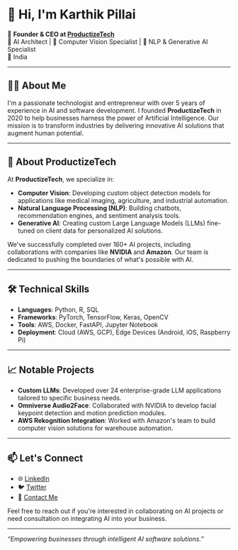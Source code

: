 # 👋 Hi, I'm Karthik Pillai

🚀 **Founder & CEO at [ProductizeTech](https://productizetech.com)**  
🧠 AI Architect | 🤖 Computer Vision Specialist | 💬 NLP & Generative AI Specialist  
📍 India

---

## 🧑‍💼 About Me

I'm a passionate technologist and entrepreneur with over 5 years of experience in AI and software development. I founded **ProductizeTech** in 2020 to help businesses harness the power of Artificial Intelligence. Our mission is to transform industries by delivering innovative AI solutions that augment human potential.

---

## 🏢 About ProductizeTech

At **ProductizeTech**, we specialize in:

- **Computer Vision**: Developing custom object detection models for applications like medical imaging, agriculture, and industrial automation.
- **Natural Language Processing (NLP)**: Building chatbots, recommendation engines, and sentiment analysis tools.
- **Generative AI**: Creating custom Large Language Models (LLMs) fine-tuned on client data for personalized AI solutions.

We've successfully completed over 160+ AI projects, including collaborations with companies like **NVIDIA** and **Amazon**. Our team is dedicated to pushing the boundaries of what's possible with AI.

---

## 🛠️ Technical Skills

- **Languages**: Python, R, SQL
- **Frameworks**: PyTorch, TensorFlow, Keras, OpenCV
- **Tools**: AWS, Docker, FastAPI, Jupyter Notebook
- **Deployment**: Cloud (AWS, GCP), Edge Devices (Android, iOS, Raspberry Pi)

---

## 📈 Notable Projects

- **Custom LLMs**: Developed over 24 enterprise-grade LLM applications tailored to specific business needs.
- **Omniverse Audio2Face**: Collaborated with NVIDIA to develop facial keypoint detection and motion prediction modules.
- **AWS Rekognition Integration**: Worked with Amazon's team to build computer vision solutions for warehouse automation.

---

## 📫 Let's Connect

- 🌐 [LinkedIn](https://www.linkedin.com/in/karthik-pillai/)
- 🐦 [Twitter](https://x.com/karthik_pillai_)
- 📧 [Contact Me](mailto:karthik@productizetech.com)

Feel free to reach out if you're interested in collaborating on AI projects or need consultation on integrating AI into your business.

---

*“Empowering businesses through intelligent AI software solutions.”*
